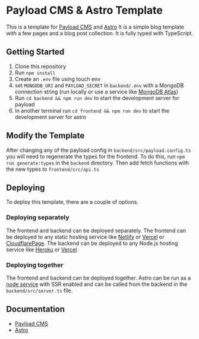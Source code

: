 # Payload CMS & Astro Template

This is a template for [Payload CMS](https://payloadcms.com) and [Astro](https://astro.build)
It is a simple blog template with a few pages and a blog post collection.
It is fully typed with TypeScript.

## Getting Started

1. Clone this repository
2. Run `npm install`
3. Create an `.env` file using touch env
5. set `MONGODB_URI` and `PAYLOAD_SECRET` in `backend/.env` with a MongoDB connection string (run locally or use a service like [MongoDB Atlas](https://www.mongodb.com/cloud/atlas))
6. Run `cd backend && npm run dev` to start the development server for payload
7. In another terminal run `cd frontend && npm run dev` to start the development server for astro

## Modify the Template

After changing any of the payload config in `backend/src/payload.config.ts` you will need to regenerate the types for the frontend. To do this, run `npm run generate:types` in the `backend` directory. Then add fetch functions with the new types to `frontend/src/api.ts`

## Deploying

To deploy this template, there are a couple of options.

### Deploying separately

The frontend and backend can be deployed separately. The frontend can be deployed to any static hosting service like [Netlify](https://www.netlify.com) or [Vercel](https://vercel.com) or [CloudflarePage](https://pages.cloudflare.com/). The backend can be deployed to any Node.js hosting service like [Heroku](https://www.heroku.com) or [Vercel](https://vercel.com).

### Deploying together

The frontend and backend can be deployed together. Astro can be run as a [node service](https://docs.astro.build/en/guides/integrations-guide/node/) with SSR enabled and can be called from the backend in the `backend/src/server.ts` file.

## Documentation

- [Payload CMS](https://payloadcms.com/docs/)
- [Astro](https://docs.astro.build/en/getting-started/)
